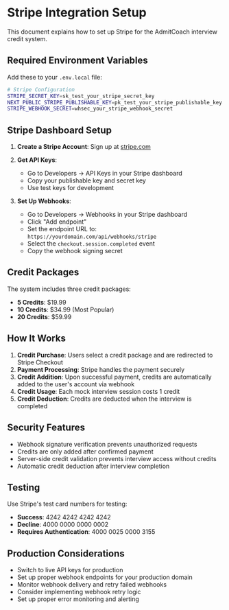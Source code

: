 # Stripe Integration Setup

This document explains how to set up Stripe for the AdmitCoach interview credit system.

## Required Environment Variables

Add these to your `.env.local` file:

```bash
# Stripe Configuration
STRIPE_SECRET_KEY=sk_test_your_stripe_secret_key
NEXT_PUBLIC_STRIPE_PUBLISHABLE_KEY=pk_test_your_stripe_publishable_key
STRIPE_WEBHOOK_SECRET=whsec_your_stripe_webhook_secret
```

## Stripe Dashboard Setup

1. **Create a Stripe Account**: Sign up at [stripe.com](https://stripe.com)

2. **Get API Keys**: 
   - Go to Developers → API Keys in your Stripe dashboard
   - Copy your publishable key and secret key
   - Use test keys for development

3. **Set Up Webhooks**:
   - Go to Developers → Webhooks in your Stripe dashboard
   - Click "Add endpoint"
   - Set the endpoint URL to: `https://yourdomain.com/api/webhooks/stripe`
   - Select the `checkout.session.completed` event
   - Copy the webhook signing secret

## Credit Packages

The system includes three credit packages:
- **5 Credits**: $19.99
- **10 Credits**: $34.99 (Most Popular)
- **20 Credits**: $59.99

## How It Works

1. **Credit Purchase**: Users select a credit package and are redirected to Stripe Checkout
2. **Payment Processing**: Stripe handles the payment securely
3. **Credit Addition**: Upon successful payment, credits are automatically added to the user's account via webhook
4. **Credit Usage**: Each mock interview session costs 1 credit
5. **Credit Deduction**: Credits are deducted when the interview is completed

## Security Features

- Webhook signature verification prevents unauthorized requests
- Credits are only added after confirmed payment
- Server-side credit validation prevents interview access without credits
- Automatic credit deduction after interview completion

## Testing

Use Stripe's test card numbers for testing:
- **Success**: 4242 4242 4242 4242
- **Decline**: 4000 0000 0000 0002
- **Requires Authentication**: 4000 0025 0000 3155

## Production Considerations

- Switch to live API keys for production
- Set up proper webhook endpoints for your production domain
- Monitor webhook delivery and retry failed webhooks
- Consider implementing webhook retry logic
- Set up proper error monitoring and alerting 